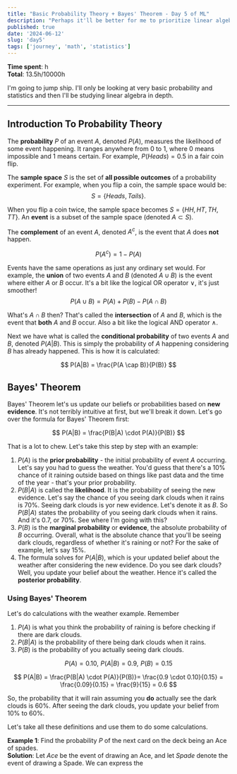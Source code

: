 ```yaml
---
title: "Basic Probability Theory + Bayes' Theorem - Day 5 of ML"
description: "Perhaps it'll be better for me to prioritize linear algebra over statistics for now."
published: true
date: '2024-06-12'
slug: 'day5'
tags: ['journey', 'math', 'statistics']
---
```

<script>
    import Image from '$lib/components/Image.svelte';
</script>

**Time spent**: h <br /> **Total**: 13.5h/10000h

I'm going to jump ship. I'll only be looking at very basic probability and statistics and then I'll be studying linear algebra in depth.

___

## Introduction To Probability Theory 
The **probability** $P$ of an event $A$, denoted $P(A)$, measures the likelihood of some event happening. It ranges anywhere from 0 to 1, where 0 means impossible and 1 means certain. For example, $P(Heads) = 0.5$ in a fair coin flip.

The **sample space** $S$ is the set of **all possible outcomes** of a probability experiment. For example, when you flip a coin, the sample space would be:
$$
S = \{Heads, Tails\}.
$$ 

When you flip a coin twice, the sample space becomes $S = \{HH, HT, TH, TT\}$. An **event** is a subset of the sample space (denoted $A \subset S$).

The **complement** of an event $A$, denoted $A^c$, is the event that $A$ does **not** happen.

$$
P(A^c) = 1 - P(A)
$$

Events have the same operations as just any ordinary set would. For example, the **union** of two events $A$ and $B$ (denoted $A \cup B$) is the event where either $A$ or $B$ occur. It's a bit like the logical OR operator $\lor$, it's just smoother!
$$
P(A \cup B) = P(A) + P(B) - P(A \cap B)
$$

What's $A \cap B$ then? That's called the **intersection** of $A$ and $B$, which is the event that **both** $A$ and $B$ occur. Also a bit like the logical AND operator $\land$.

Next we have what is called the **conditional probability** of two events $A$ and $B$, denoted $P(A | B)$. This is simply the probability of $A$ happening considering $B$ has already happened. This is how it is calculated:

$$
P(A|B) = \frac{P(A \cap B)}{P(B)}
$$

## Bayes' Theorem
Bayes' Theorem let's us update our beliefs or probabilities based on **new evidence**. It's not terribly intuitive at first, but we'll break it down. Let's go over the formula for Bayes' Theorem first:

$$
P(A|B) = \frac{P(B|A) \cdot P(A)}{P(B)}
$$

That is a lot to chew. Let's take this step by step with an example:
1. $P(A)$ is the **prior probability** - the initial probability of event $A$ occurring. Let's say you had to guess the weather. You'd guess that there's a 10% chance of it raining outside based on things like past data and the time of the year - that's your prior probability.
2. $P(B|A)$ is called the **likelihood**. It is the probability of seeing the new evidence. Let's say the chance of you seeing dark clouds when it rains is 70%. Seeing dark clouds is yor new evidence. Let's denote it as $B$. So $P(B|A)$ states the probability of you seeing dark clouds when it rains. And it's $0.7$, or $70\%$. See where I'm going with this?
3. $P(B)$ is the **marginal probability** or **evidence**, the absolute probability of $B$ occurring. Overall, what is the absolute chance that you'll be seeing dark clouds, regardless of whether it's raining or not? For the sake of example, let's say 15%.
4. The formula solves for $P(A|B)$, which is your updated belief about the weather after considering the new evidence. Do you see dark clouds? Well, you update your belief about the weather. Hence it's called the **posterior probability**.

### Using Bayes' Theorem
Let's do calculations with the weather example. Remember
1. $P(A)$ is what you think the probability of raining is before checking if there are dark clouds.
2. $P(B|A)$ is the probability of there being dark clouds when it rains.
3. $P(B)$ is the probability of you actually seeing dark clouds.

$$
P(A) = 0.10,\,\, P(A|B) = 0.9, \,\, P(B) = 0.15 
$$

$$
P(A|B) = \frac{P(B|A) \cdot P(A)}{P(B)}= \frac{0.9 \cdot 0.10}{0.15} = \frac{0.09}{0.15} = \frac{9}{15} = 0.6
$$

So, the probability that it will rain assuming you **do** actually see the dark clouds is 60%. After seeing the dark clouds, you update your belief from 10% to 60%.

Let's take all these definitions and use them to do some calculations.

**Example 1**: Find the probability $P$ of the next card on the deck being an Ace of spades.<br/>
**Solution**: Let $Ace$ be the event of drawing an Ace, and let $Spade$ denote the event of drawing a Spade. We can express the 


<!--Quantitative or numeric data is something that has a natural ordering, age, for example. Categorical data is something that does not have a natural ordering, such as a ZIP code.

**One-hot encoding** is a way for us to take categorical data and turn it into **binary** data. Binary data is a way to transform categorical information into a format more convenient for staistical analysis. Imagine zip codes - what one-hot encoding does is it makes a binary value for every possible zip code, and sets the value to 0 for every zip code except the one in question.

Two common forms of summaries of the data distribution are:
- **measures of central tendency**, e.g the median, and
- **measures of dispersion**, variance for example.-->
